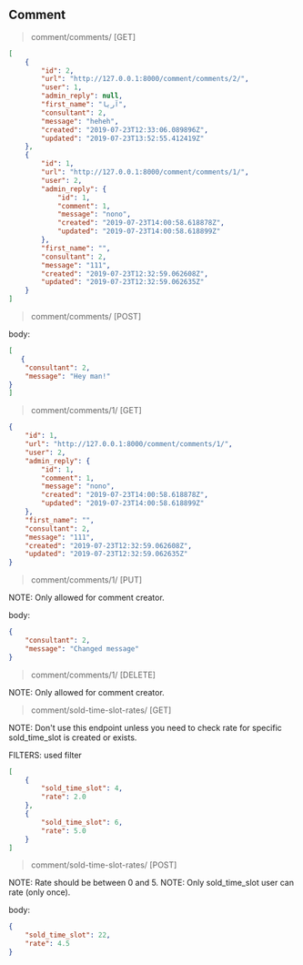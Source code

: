 
## Comment

> comment/comments/ [GET]

```json
[
    {
        "id": 2,
        "url": "http://127.0.0.1:8000/comment/comments/2/",
        "user": 1,
        "admin_reply": null,
        "first_name": "آریا",
        "consultant": 2,
        "message": "heheh",
        "created": "2019-07-23T12:33:06.089896Z",
        "updated": "2019-07-23T13:52:55.412419Z"
    },
    {
        "id": 1,
        "url": "http://127.0.0.1:8000/comment/comments/1/",
        "user": 2,
        "admin_reply": {
            "id": 1,
            "comment": 1,
            "message": "nono",
            "created": "2019-07-23T14:00:58.618878Z",
            "updated": "2019-07-23T14:00:58.618899Z"
        },
        "first_name": "",
        "consultant": 2,
        "message": "111",
        "created": "2019-07-23T12:32:59.062608Z",
        "updated": "2019-07-23T12:32:59.062635Z"
    }
]
```

> comment/comments/ [POST]

body:
```json
[
   {
    "consultant": 2,
    "message": "Hey man!"
}
]
```

>  comment/comments/1/ [GET]

```json
{
    "id": 1,
    "url": "http://127.0.0.1:8000/comment/comments/1/",
    "user": 2,
    "admin_reply": {
        "id": 1,
        "comment": 1,
        "message": "nono",
        "created": "2019-07-23T14:00:58.618878Z",
        "updated": "2019-07-23T14:00:58.618899Z"
    },
    "first_name": "",
    "consultant": 2,
    "message": "111",
    "created": "2019-07-23T12:32:59.062608Z",
    "updated": "2019-07-23T12:32:59.062635Z"
}
```

>  comment/comments/1/ [PUT]

NOTE: Only allowed for comment creator.

body:
```json
{
    "consultant": 2,
    "message": "Changed message"
}
```


>  comment/comments/1/ [DELETE]

NOTE: Only allowed for comment creator.


> comment/sold-time-slot-rates/ [GET]

NOTE: Don't use this endpoint unless you need to check rate for specific sold_time_slot is created or exists.

FILTERS: used filter

```json
[
    {
        "sold_time_slot": 4,
        "rate": 2.0
    },
    {
        "sold_time_slot": 6,
        "rate": 5.0
    }
]
```

> comment/sold-time-slot-rates/ [POST]

NOTE: Rate should be between 0 and 5. 
NOTE: Only sold_time_slot user can rate (only once).

body:
```json
{
    "sold_time_slot": 22,
    "rate": 4.5
}
```

